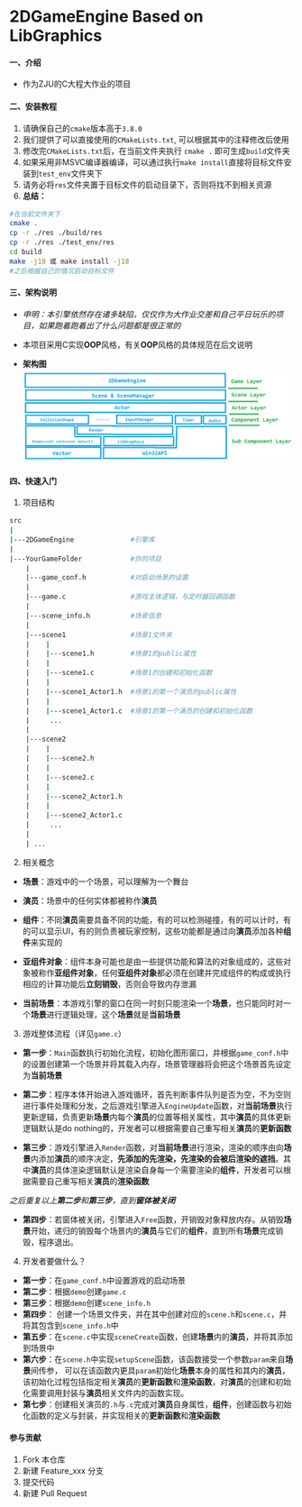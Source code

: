 # 2DGameEngine Based on LibGraphics

#### **一、介绍**
- 作为ZJU的C大程大作业的项目

#### **二、安装教程**

1. 请确保自己的`cmake`版本高于`3.8.0`
2. 我们提供了可以直接使用的`CMakeLists.txt`, 可以根据其中的注释修改后使用
3. 修改完`CMakeLists.txt`后，在当前文件夹执行 `cmake .` 即可生成`build`文件夹
4. 如果采用非MSVC编译器编译，可以通过执行`make install`直接将目标文件安装到`test_env`文件夹下
5. 请务必将`res`文件夹置于目标文件的启动目录下，否则将找不到相关资源
6. **总结：**
```bash
#在当前文件夹下
cmake .
cp -r ./res ./build/res
cp -r ./res ./test_env/res
cd build
make -j18 或 make install -j18
#之后根据自己的情况启动目标文件
```

#### **三、架构说明**
- *申明：本引擎依然存在诸多缺陷，仅仅作为大作业交差和自己平日玩乐的项目，如果跑着跑着出了什么问题都是很正常的*

- 本项目采用C实现**OOP**风格，有关**OOP**风格的具体规范在后文说明
- **架构图**
![架构图](./readme_resources/架构图.png)

#### **四、快速入门**
1. 项目结构
```bash
src
|
|---2DGameEngine              #引擎库
|
|---YourGameFolder            #你的项目
    | 
    |---game_conf.h           #对启动场景的设置
    |
    |---game.c                #游戏主体逻辑，与定时器回调函数
    |
    |---scene_info.h          #场景信息
    |
    |---scene1                #场景1文件夹
    |    |
    |    |---scene1.h         #场景1的public属性
    |    | 
    |    |---scene1.c         #场景1的创建和初始化函数
    |    |
    |    |---scene1_Actor1.h  #场景1的第一个演员的public属性
    |    |
    |    |---scene1_Actor1.c  #场景1的第一个演员的创建和初始化函数
    |     ...
    |
    |---scene2
    |    |
    |    |---scene2.h
    |    |
    |    |---scene2.c
    |    |
    |    |---scene2_Actor1.h
    |    |
    |    |---scene2_Actor1.c
    |     ...
    |
    | ...
```
2. 相关概念
- **场景**：游戏中的一个场景，可以理解为一个舞台

- **演员**：场景中的任何实体都被称作**演员**

- **组件**：不同**演员**需要具备不同的功能，有的可以检测碰撞，有的可以计时，有的可以显示UI，有的则负责被玩家控制，这些功能都是通过向**演员**添加各种**组件**来实现的

- **亚组件对象**：组件本身可能也是由一些提供功能和算法的对象组成的，这些对象被称作**亚组件对象**，任何**亚组件对象**都必须在创建并完成组件的构成或执行相应的计算功能后**立刻销毁**，否则会导致内存泄漏

- **当前场景**：本游戏引擎的窗口在同一时刻只能渲染一个**场景**，也只能同时对一个**场景**进行逻辑处理，这个**场景**就是**当前场景**

3. 游戏整体流程（详见`game.c`）
- **第一步**：`Main`函数执行初始化流程，初始化图形窗口，并根据`game_conf.h`中的设置创建第一个场景并将其载入内存，场景管理器将会把这个场景首先设定为**当前场景**

- **第二步**：程序本体开始进入游戏循环，首先判断事件队列是否为空，不为空则进行事件处理和分发，之后游戏引擎进入`EngineUpdate`函数，对**当前场景**执行更新逻辑，负责更新**场景**内每个**演员**的位置等相关属性，其中**演员**的具体更新逻辑默认是do nothing的，开发者可以根据需要自己重写相关**演员**的**更新函数**

- **第三步**：游戏引擎进入`Render`函数，对**当前场景**进行渲染，渲染的顺序由向**场景**内添加**演员**的顺序决定，**先添加的先渲染，先渲染的会被后渲染的遮挡**。其中**演员**的具体渲染逻辑默认是渲染自身每一个需要渲染的**组件**，开发者可以根据需要自己重写相关**演员**的**渲染函数**

*之后重复以上**第二步**和**第三步**，直到**窗体被关闭***

- **第四步**：若窗体被关闭，引擎进入`Free`函数，开销毁对象释放内存。从销毁**场景**开始，递归的销毁每个场景内的**演员**与它们的**组件**，直到所有**场景**完成销毁，程序退出。

4. 开发者要做什么？
- **第一步**：在`game_conf.h`中设置游戏的启动场景
- **第二步**：根据`demo`创建`game.c`
- **第三步**：根据`demo`创建`scene_info.h`
- **第四步**： 创建一个场景文件夹，并在其中创建对应的`scene.h`和`scene.c`，并将其包含到`scene_info.h`中
- **第五步**：在`scene.c`中实现`sceneCreate`函数，创建**场景**内的**演员**，并将其添加到场景中
- **第六步**：在`scene.h`中实现`setupScene`函数，该函数接受一个参数`param`来自**场景**间传参， 可以在该函数内更具`param`初始化**场景**本身的属性和其内的**演员**，该初始化过程包括指定相关**演员**的**更新函数**和**渲染函数**，对**演员**的创建和初始化需要调用封装与**演员**相关文件内的函数实现。
- **第七步**：创建相关演员的`.h`与`.c`完成对**演员**自身属性，**组件**，创建函数与初始化函数的定义与封装，并实现相关的**更新函数**和**渲染函数**
#### **参与贡献**

1.  Fork 本仓库
2.  新建 Feature_xxx 分支
3.  提交代码
4.  新建 Pull Request

